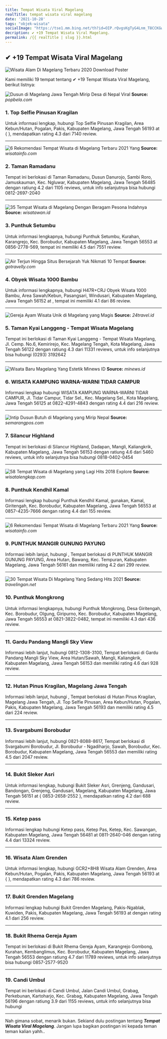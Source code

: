 ```yaml
---
title: Tempat Wisata Viral Magelang
realTitle: tempat wisata viral magelang
date: '2021-10-28'
tags: "objek-wisata"
socialImage: "https://tse1.mm.bing.net/th?id=OIP.rQvgsKgTyG4Lnm_T8CCKGwHaE8&amp;pid=15.1"
decription: ✔ +19 Tempat Wisata Viral Magelang.
permalink: /{{ realTitle | slug }}.html
---
```


## ✔ +19 Tempat Wisata Viral Magelang

![Wisata Alam Di Magelang Terbaru 2020  Download Poster](https://asset.kompas.com/crops/nDVvyYwXc7ShhqSx5UxJOdHwKfQ=/0x0:1200x800/750x500/data/photo/2020/09/15/5f60b68f81ab3.jpg)



Kami memiliki 19 tempat tentang ✔ +19 Tempat Wisata Viral Magelang, berikut listnya:



![Dusun di Magelang Jawa Tengah Mirip Desa di Nepal Viral](https://tse3.mm.bing.net/th?id=OIP.Xo4fm8i0KJt8KDKNUfiw0gHaHa&amp;pid=15.1)
**Source:** _popbela.com_


### 1. Top Selfie Pinusan Kragilan



Untuk informasi lengkap, hubungi Top Selfie Pinusan Kragilan, Area Kebun/Hutan, Pogalan, Pakis, Kabupaten Magelang, Jawa Tengah 56193 at {  }, mendapatkan rating 4.3 dari 7140 review.

---


![6 Rekomendasi Tempat Wisata di Magelang Terbaru 2021 Yang ](https://tse3.mm.bing.net/th?id=OIP.ncOKYFIvjkMR4EUA2ba1YwHaHa&amp;pid=15.1)
**Source:** _wisatainfo.com_


### 2. Taman Ramadanu



Tempat ini berlokasi di Taman Ramadanu, Dusun Danurojo, Sambi Roro, Jamuskauman, Kec. Ngluwar, Kabupaten Magelang, Jawa Tengah 56485 dengan ratiung 4.2 dari 1105 reviews, untuk info selanjutnya bisa hubungi 0812-2697-2040

---


![35 Tempat Wisata di Magelang Dengan Beragam Pesona Indahnya](https://tse4.mm.bing.net/th?id=OIP.j7qd547-vj2myE2TGmIdBAAAAA&amp;pid=15.1)
**Source:** _wisatawan.id_


### 3. Punthuk Setumbu



Untuk informasi lengkapnya, hubungi Punthuk Setumbu, Kurahan, Karangrejo, Kec. Borobudur, Kabupaten Magelang, Jawa Tengah 56553 at 0856-2778-569, tempat ini memiliki 4.5 dari 7551 review.

---


![Air Terjun Hingga Situs Bersejarah Yuk Nikmati 10 Tempat ](https://tse1.mm.bing.net/th?id=OIP.4i10VURvmfGXFTmZe6pwpwHaJQ&amp;pid=15.1)
**Source:** _gotravelly.com_


### 4. Obyek Wisata 1000 Bambu



Untuk informasi lengkapnya, hubungi H47R+CRJ Obyek Wisata 1000 Bambu, Area Sawah/Kebun, Pasangsari, Windusari, Kabupaten Magelang, Jawa Tengah 56152 at , tempat ini memiliki 4.1 dari 86 review.

---


![Gereja Ayam Wisata Unik di Magelang yang Magis](https://tse1.mm.bing.net/th?id=OIP.xPgSaBUPIoZ9UAekPcehsAHaFh&amp;pid=15.1)
**Source:** _24travel.id_


### 5. Taman Kyai Langgeng - Tempat Wisata Magelang



Tempat ini berlokasi di Taman Kyai Langgeng - Tempat Wisata Magelang, Jl. Cemp. No.6, Kemirirejo, Kec. Magelang Tengah, Kota Magelang, Jawa Tengah 56122 dengan ratiung 4.3 dari 11331 reviews, untuk info selanjutnya bisa hubungi (0293) 3192642

---


![Wisata Baru Magelang Yang Estetik  Minews ID](https://tse4.mm.bing.net/th?id=OIP.sVp16TclEasUDfZffBixvAHaJQ&amp;pid=15.1)
**Source:** _minews.id_


### 6. WISATA KAMPUNG WARNA-WARNI TIDAR CAMPUR



Informasi lengkap hubungi WISATA KAMPUNG WARNA-WARNI TIDAR CAMPUR, Jl. Tidar Campur, Tidar Sel., Kec. Magelang Sel., Kota Magelang, Jawa Tengah 56125 at 0822-4291-4843 dengan rating 4.4 dari 216 review.

---


![Intip Dusun Butuh di Magelang yang Mirip Nepal ](https://tse4.mm.bing.net/th?id=OIP.ycb6qLUqOTBOrRkLGCdrkwHaE8&amp;pid=15.1)
**Source:** _semarangpos.com_


### 7. Silancur Highland



Tempat ini berlokasi di Silancur Highland, Dadapan, Mangli, Kaliangkrik, Kabupaten Magelang, Jawa Tengah 56153 dengan ratiung 4.6 dari 5460 reviews, untuk info selanjutnya bisa hubungi 0818-0402-0454

---


![58 Tempat Wisata di Magelang yang Lagi Hits 2018  Explore ](https://tse2.mm.bing.net/th?id=OIP.8Zyt2piY2sqx2aYYh04sGAHaEx&amp;pid=15.1)
**Source:** _wisatalengkap.com_


### 8. Punthuk Kendhil Kamal



Informasi lengkap hubungi Punthuk Kendhil Kamal, gunakan, Kamal, Giritengah, Kec. Borobudur, Kabupaten Magelang, Jawa Tengah 56553 at 0857-4235-7666 dengan rating 4.4 dari 155 review.

---


![6 Rekomendasi Tempat Wisata di Magelang Terbaru 2021 Yang ](https://tse2.mm.bing.net/th?id=OIP.Xaizl3eH_PZY4DkPL05RuwHaHa&amp;pid=15.1)
**Source:** _wisatainfo.com_


### 9. PUNTHUK MANGIR GUNUNG PAYUNG



Informasi lebih lanjut, hubungi , Tempat berlokasi di PUNTHUK MANGIR GUNUNG PAYUNG, Area Hutan, Bawang, Kec. Tempuran, Kabupaten Magelang, Jawa Tengah 56161 dan memiliki rating 4.2 dari 299 review.

---


![30 Tempat Wisata Di Magelang Yang Sedang Hits 2021 ](https://tse3.mm.bing.net/th?id=OIP.suaukyJ0mPKacLIoj4g93wHaEK&amp;pid=15.1)
**Source:** _travelingan.net_


### 10. Punthuk Mongkrong



Untuk informasi lengkapnya, hubungi Punthuk Mongkrong, Desa Giritengah, Kec. Borobudur, Olgung, Giripurno, Kec. Borobudur, Kabupaten Magelang, Jawa Tengah 56553 at 0821-3822-0482, tempat ini memiliki 4.3 dari 436 review.

---


### 11. Gardu Pandang Mangli Sky View



Informasi lebih lanjut, hubungi 0812-1308-3100, Tempat berlokasi di Gardu Pandang Mangli Sky View, Area Hutan/Sawah, Mangli, Kaliangkrik, Kabupaten Magelang, Jawa Tengah 56153 dan memiliki rating 4.6 dari 928 review.

---


### 12. Hutan Pinus Kragilan, Magelang Jawa Tengah



Informasi lebih lanjut, hubungi , Tempat berlokasi di Hutan Pinus Kragilan, Magelang Jawa Tengah, Jl. Top Selfie Pinusan, Area Kebun/Hutan, Pogalan, Pakis, Kabupaten Magelang, Jawa Tengah 56193 dan memiliki rating 4.5 dari 224 review.

---


### 13. Svargabumi Borobudur



Informasi lebih lanjut, hubungi 0821-8088-8617, Tempat berlokasi di Svargabumi Borobudur, Jl. Borobudur - Ngadiharjo, Sawah, Borobudur, Kec. Borobudur, Kabupaten Magelang, Jawa Tengah 56553 dan memiliki rating 4.5 dari 2047 review.

---


### 14. Bukit Sleker Asri



Untuk informasi lengkap, hubungi Bukit Sleker Asri, Grenjeng, Gandusari, Bandongan, Grenjeng, Gandusari, Magelang, Kabupaten Magelang, Jawa Tengah 56151 at { 0853-2658-2552 }, mendapatkan rating 4.2 dari 688 review.

---


### 15. Ketep pass



Informasi lengkap hubungi Ketep pass, Ketep Pas, Ketep, Kec. Sawangan, Kabupaten Magelang, Jawa Tengah 56481 at 0811-2640-046 dengan rating 4.4 dari 13324 review.

---


### 16. Wisata Alam Grenden



Untuk informasi lengkap, hubungi GCR2+8H8 Wisata Alam Grenden, Area Kebun/Hutan, Pogalan, Pakis, Kabupaten Magelang, Jawa Tengah 56193 at {  }, mendapatkan rating 4.3 dari 786 review.

---


### 17. Bukit Grenden Magelang



Informasi lengkap hubungi Bukit Grenden Magelang, Pakis-Ngablak, Kuwiden, Pakis, Kabupaten Magelang, Jawa Tengah 56193 at  dengan rating 4.1 dari 256 review.

---


### 18. Bukit Rhema Gereja Ayam



Tempat ini berlokasi di Bukit Rhema Gereja Ayam, Karangrejo Gombong, Kurahan, Kembanglimus, Kec. Borobudur, Kabupaten Magelang, Jawa Tengah 56553 dengan ratiung 4.7 dari 11789 reviews, untuk info selanjutnya bisa hubungi 0857-2577-9520

---


### 19. Candi Umbul



Tempat ini berlokasi di Candi Umbul, Jalan Candi Umbul, Grabag, Perkebunan, Kartoharjo, Kec. Grabag, Kabupaten Magelang, Jawa Tengah 56196 dengan ratiung 3.9 dari 1155 reviews, untuk info selanjutnya bisa hubungi 

---









Nah gimana sobat, menarik bukan. Sekiand dulu postingan tentang ***Tempat Wisata Viral Magelang***. Jangan lupa bagikan postingan ini kepada teman teman kalian yahh..
